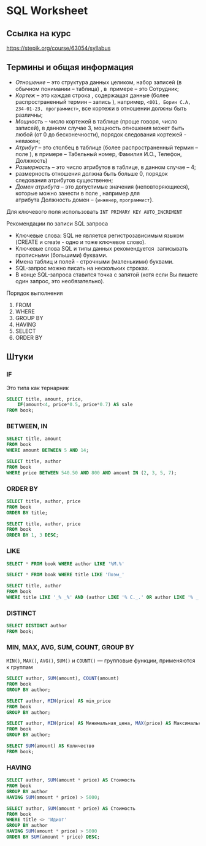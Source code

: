 # SQL Worksheet

## Ссылка на курс

https://stepik.org/course/63054/syllabus

## Термины и общая информация

* *Отношение* – это структура данных целиком, набор записей (в обычном понимании – таблица) , в  примере – это Сотрудник;
* *Кортеж* – это каждая строка , содержащая данные (более распространенный термин – запись ), например, `<001, Борин С.А, 234-01-23, программист>`, все кортежи в отношении должны быть различны;
* *Мощность* – число кортежей в таблице (проще говоря, число записей), в данном случае 3, мощность отношения может быть любой (от 0 до бесконечности), порядок следования кортежей - неважен;
* *Атрибут* – это столбец в таблице (более распространенный термин – поле ), в примере – Табельный номер, Фамилия И.О., Телефон, Должность) 
* *Размерность* – это число атрибутов в таблице, в данном случае – 4;
* размерность отношения должна быть больше 0, порядок следования атрибутов существенен;
* *Домен атрибута* – это допустимые значения (неповторяющиеся), которые можно занести в поле , например для атрибута Должность домен – {`инженер`, `программист`}.

Для ключевого поля использовать `INT PRIMARY KEY AUTO_INCREMENT`

Рекомендации по записи SQL запроса
* Ключевые слова: SQL не является регистрозависимым языком (CREATE и create - одно и тоже ключевое слово). 
* Ключевые слова SQL и типы данных рекомендуется  записывать прописными (большими) буквами.
* Имена таблиц и полей - строчными (маленькими) буквами.
* SQL-запрос можно писать на нескольких строках.
* В конце SQL-запроса ставится точка с запятой (хотя если Вы пишете один запрос, это необязательно).

Порядок выполнения
  
1. FROM
2. WHERE
3. GROUP BY
4. HAVING
5. SELECT
6. ORDER BY

## Штуки

### IF

Это типа как тернарник

```sql
SELECT title, amount, price, 
    IF(amount<4, price*0.5, price*0.7) AS sale
FROM book;
```

### BETWEEN, IN

```sql
SELECT title, amount 
FROM book
WHERE amount BETWEEN 5 AND 14;
```

```sql
SELECT title, author
FROM book
WHERE price BETWEEN 540.50 AND 800 AND amount IN (2, 3, 5, 7); 
```

### ORDER BY

```sql
SELECT title, author, price
FROM book
ORDER BY title;
```

```sql
SELECT title, author, price
FROM book
ORDER BY 1, 3 DESC;
```

### LIKE


```sql
SELECT * FROM book WHERE author LIKE '%М.%'
```

```sql
SELECT * FROM book WHERE title LIKE 'Поэм_'
```

```sql
SELECT title, author
FROM book
WHERE title LIKE '_% _%' AND (author LIKE '% С._.' OR author LIKE '% _.С.');
```

### DISTINCT

```sql
SELECT DISTINCT author
FROM book;
```

### MIN, MAX, AVG, SUM, COUNT, GROUP BY

`MIN()`, `MAX()`, `AVG()`, `SUM()` и `COUNT()` — групповые функции, применяются к группам

```sql
SELECT author, SUM(amount), COUNT(amount)
FROM book
GROUP BY author;
```

```sql
SELECT author, MIN(price) AS min_price
FROM book
GROUP BY author;
```

```sql
SELECT author, MIN(price) AS Минимальная_цена, MAX(price) AS Максимальная_цена, AVG(price) AS Средняя_цена
FROM book
GROUP BY author;
```

```sql
SELECT SUM(amount) AS Количество
FROM book;
```

### HAVING

```sql
SELECT author, SUM(amount * price) AS Стоимость
FROM book
GROUP BY author
HAVING SUM(amount * price) > 5000;
```

```sql
SELECT author, SUM(amount * price) AS Стоимость
FROM book
WHERE title <> 'Идиот'
GROUP BY author
HAVING SUM(amount * price) > 5000
ORDER BY SUM(amount * price) DESC;
```